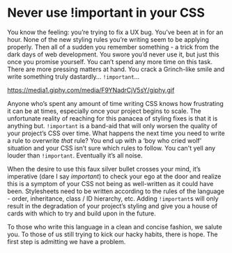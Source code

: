# Never use !important in your CSS
You know the feeling: you’re trying to fix a UX bug. You’ve been at in for an hour. None of the new styling rules you’re writing seem to be applying properly. Then all of a sudden you remember something - a trick from the dark days of web development. You swore you’d never use it, but just this once you promise yourself. You can’t spend any more time on this task. There are more pressing matters at hand. You crack a Grinch-like smile and  write something truly dastardly… `!important`…

https://media1.giphy.com/media/F9YNadrCjV5sY/giphy.gif

Anyone who’s spent any amount of time writing CSS knows how frustrating it can be at times, especially once your project begins to scale. The unfortunate reality of reaching for this panacea of styling fixes is that it is anything but. `!important` is a band-aid that will only worsen the quality of your project’s CSS over time. What happens the next time you need to write a rule to overwrite *that* rule? You end up with a ‘boy who cried wolf’ situation and your CSS isn’t sure which rules to follow. You can't yell any louder than `!important`. Eventually it’s all noise. 

When the desire to use this faux silver bullet crosses your mind, it’s imperative (dare I say *important*) to check your ego at the door and realize this is a symptom of your CSS not being as well-written as it could have been. Stylesheets need to be written according to the rules of the language - order, inheritance, class / ID hierarchy, etc. Adding `!important`s will only result in the degradation of your project’s styling and give you a house of cards with which to try and build upon in the future.

To those who write this language in a clean and concise fashion, we salute you. To those of us still trying to kick our hacky habits, there is hope. The first step is admitting we have a problem.
